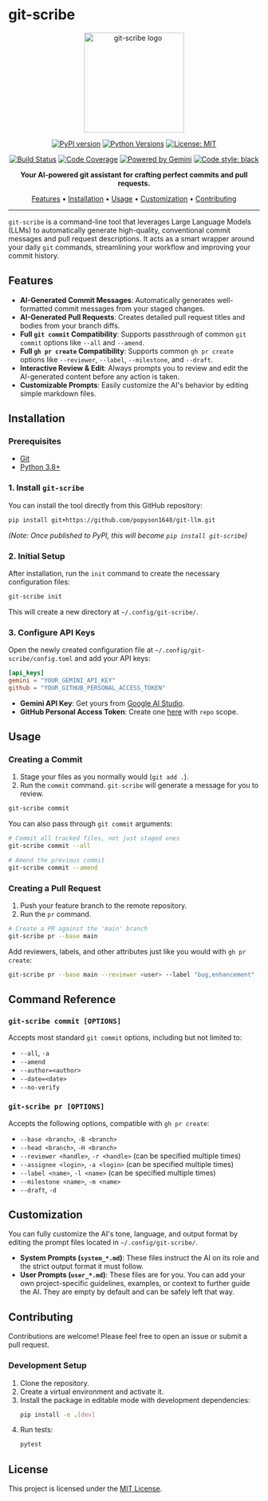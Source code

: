 # git-scribe

<p align="center">
  <img src="https://raw.githubusercontent.com/popyson1648/git-llm/main/logo.png" alt="git-scribe logo" width="200"/>
</p>

<p align="center">
  <a href="https://pypi.org/project/popyson-git-scribe/"><img alt="PyPI version" src="https://img.shields.io/pypi/v/popyson-git-scribe.svg"></a>
  <a href="https://pypi.org/project/popyson-git-scribe/"><img alt="Python Versions" src="https://img.shields.io/pypi/pyversions/popyson-git-scribe.svg"></a>
  <a href="https://opensource.org/licenses/MIT"><img alt="License: MIT" src="https://img.shields.io/badge/License-MIT-yellow.svg"></a>
</p>
<p align="center">
  <a href="https://github.com/popyson1648/git-scribe/actions/workflows/ci.yml"><img alt="Build Status" src="https://github.com/popyson1648/git-scribe/actions/workflows/ci.yml/badge.svg"></a>
  <a href="https://codecov.io/gh/popyson1648/git-scribe"><img alt="Code Coverage" src="https://codecov.io/gh/popyson1648/git-scribe/graph/badge.svg"></a>
  <a href="https://ai.google.dev/"><img alt="Powered by Gemini" src="https://img.shields.io/badge/Powered%20by-Gemini-blue?logo=google&logoColor=white"></a>
  <a href="https://github.com/psf/black"><img alt="Code style: black" src="https://img.shields.io/badge/code%20style-black-000000.svg"></a>
</p>

<p align="center">
  <strong>Your AI-powered git assistant for crafting perfect commits and pull requests.</strong>
</p>

<p align="center">
  <a href="#features">Features</a> •
  <a href="#installation">Installation</a> •
  <a href="#usage">Usage</a> •
  <a href="#customization">Customization</a> •
  <a href="#contributing">Contributing</a>
</p>

---

`git-scribe` is a command-line tool that leverages Large Language Models (LLMs) to automatically generate high-quality, conventional commit messages and pull request descriptions. It acts as a smart wrapper around your daily `git` commands, streamlining your workflow and improving your commit history.

## Features

- **AI-Generated Commit Messages**: Automatically generates well-formatted commit messages from your staged changes.
- **AI-Generated Pull Requests**: Creates detailed pull request titles and bodies from your branch diffs.
- **Full `git commit` Compatibility**: Supports passthrough of common `git commit` options like `--all` and `--amend`.
- **Full `gh pr create` Compatibility**: Supports common `gh pr create` options like `--reviewer`, `--label`, `--milestone`, and `--draft`.
- **Interactive Review & Edit**: Always prompts you to review and edit the AI-generated content before any action is taken.
- **Customizable Prompts**: Easily customize the AI's behavior by editing simple markdown files.

## Installation

### Prerequisites

- [Git](https://git-scm.com/)
- [Python 3.8+](https://www.python.org/)

### 1. Install `git-scribe`

You can install the tool directly from this GitHub repository:

```bash
pip install git+https://github.com/popyson1648/git-llm.git
```

*(Note: Once published to PyPI, this will become `pip install git-scribe`)*

### 2. Initial Setup

After installation, run the `init` command to create the necessary configuration files:

```bash
git-scribe init
```

This will create a new directory at `~/.config/git-scribe/`.

### 3. Configure API Keys

Open the newly created configuration file at `~/.config/git-scribe/config.toml` and add your API keys:

```toml
[api_keys]
gemini = "YOUR_GEMINI_API_KEY"
github = "YOUR_GITHUB_PERSONAL_ACCESS_TOKEN"
```

- **Gemini API Key**: Get yours from [Google AI Studio](https://aistudio.google.com/app/apikey).
- **GitHub Personal Access Token**: Create one [here](https://github.com/settings/tokens) with `repo` scope.

## Usage

### Creating a Commit

1.  Stage your files as you normally would (`git add .`).
2.  Run the `commit` command. `git-scribe` will generate a message for you to review.

```bash
git-scribe commit
```

You can also pass through `git commit` arguments:

```bash
# Commit all tracked files, not just staged ones
git-scribe commit --all

# Amend the previous commit
git-scribe commit --amend
```

### Creating a Pull Request

1.  Push your feature branch to the remote repository.
2.  Run the `pr` command.

```bash
# Create a PR against the 'main' branch
git-scribe pr --base main
```

Add reviewers, labels, and other attributes just like you would with `gh pr create`:

```bash
git-scribe pr --base main --reviewer <user> --label "bug,enhancement" --draft
```

## Command Reference

### `git-scribe commit [OPTIONS]`

Accepts most standard `git commit` options, including but not limited to:
- `--all`, `-a`
- `--amend`
- `--author=<author>`
- `--date=<date>`
- `--no-verify`

### `git-scribe pr [OPTIONS]`

Accepts the following options, compatible with `gh pr create`:
- `--base <branch>`, `-B <branch>`
- `--head <branch>`, `-H <branch>`
- `--reviewer <handle>`, `-r <handle>` (can be specified multiple times)
- `--assignee <login>`, `-a <login>` (can be specified multiple times)
- `--label <name>`, `-l <name>` (can be specified multiple times)
- `--milestone <name>`, `-m <name>`
- `--draft`, `-d`

## Customization

You can fully customize the AI's tone, language, and output format by editing the prompt files located in `~/.config/git-scribe/`.

- **System Prompts (`system_*.md`)**: These files instruct the AI on its role and the strict output format it must follow.
- **User Prompts (`user_*.md`)**: These files are for you. You can add your own project-specific guidelines, examples, or context to further guide the AI. They are empty by default and can be safely left that way.

## Contributing

Contributions are welcome! Please feel free to open an issue or submit a pull request.

### Development Setup

1.  Clone the repository.
2.  Create a virtual environment and activate it.
3.  Install the package in editable mode with development dependencies:
    ```bash
    pip install -e .[dev]
    ```
4.  Run tests:
    ```bash
    pytest
    ```

## License

This project is licensed under the [MIT License](LICENSE).
